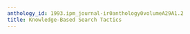```yaml
---
anthology_id: 1993.ipm_journal-ir0anthology0volumeA29A1.2
title: Knowledge-Based Search Tactics
---
```

